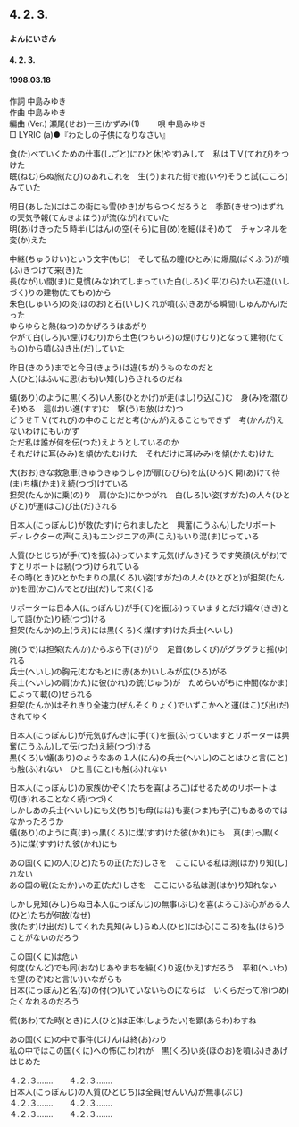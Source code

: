 ## 4. 2. 3.
#### よんにいさん
#### 4. 2. 3.
#### 1998.03.18


作詞     中島みゆき　　　　　   
作曲      中島みゆき  　　　   
編曲 (Ver.) 瀬尾(せお)一三(かずみ)(1)　　
唄     中島みゆき    
□ LYRIC (a)●『わたしの子供になりなさい』   
   
食(た)べていくための仕事(しごと)にひと休(やす)みして　私はＴＶ(てれび)をつけた   
眠(ねむ)らぬ旅(たび)のあれこれを　生(う)まれた街で癒(いや)そうと試(こころ)みていた   
   
明日(あした)にはこの街にも雪(ゆき)がちらつくだろうと　季節(きせつ)はずれの天気予報(てんきよほう)が流(なが)れていた   
明(あ)けきった５時半(じはん)の空(そら)に目(め)を細(ほそ)めて　チャンネルを変(か)えた   
   
中継(ちゅうけい)という文字(もじ)　そして私の瞳(ひとみ)に爆風(ばくふう)が噴(ふ)きつけて来(き)た   
長(なが)い間(ま)に見慣(みな)れてしまっていた白(しろ)く平(ひら)たい石造(いしづく)りの建物(たてもの)から   
朱色(しゅいろ)の炎(ほのお)と石(いし)くれが噴(ふ)きあがる瞬間(しゅんかん)だった   
ゆらゆらと熱(ねつ)のかげろうはあがり   
やがて白(しろ)い煙(けむり)から土色(つちいろ)の煙(けむり)となって建物(たてもの)から噴(ふ)き出(だ)していた   
   
昨日(きのう)までと今日(きょう)は違(ちが)うものなのだと   
人(ひと)はふいに思(おも)い知(し)らされるのだね   
   
蟻(あり)のように黒(くろ)い人影(ひとかげ)が走(はし)り込(こ)む　身(み)を潜(ひそ)める　這(は)い進(すす)む　撃(う)ち放(はな)つ   
どうせＴＶ(てれび)の中のことだと考(かんが)えることもできず　考(かんが)えないわけにもいかず   
ただ私は誰が何を伝(つた)えようとしているのか   
それだけに耳(みみ)を傾(かたむ)けた　それだけに耳(みみ)を傾(かたむ)けた   
   
大(おお)きな救急車(きゅうきゅうしゃ)が扉(ひびら)を広(ひろ)く開(あ)けて待(ま)ち構(かま)え続(つづ)けている   
担架(たんか)に乗(の)り　肩(かた)にかつがれ　白(しろ)い姿(すがた)の人々(ひとびと)が運(はこ)び出(だ)される   
   
日本人(にっぽんじ)が救(たす)けられましたと　興奮(こうふん)したリポート   
ディレクターの声(こえ)もエンジニアの声(こえ)もいり混(ま)じっている   
   
人質(ひとじち)が手(て)を振(ふ)っています元気(げんき)そうです笑顔(えがお)ですとリポートは続(つづ)けられている   
その時(とき)ひとかたまりの黒(くろ)い姿(すがた)の人々(ひとびと)が担架(たんか)を囲(かこ)んでとび出(だ)して来(く)る   
   
リポーターは日本人(にっぽんじ)が手(て)を振(ふ)っていますとだけ嬉々(きき)として語(かた)り続(つづ)ける   
担架(たんか)の上(うえ)には黒(くろ)く煤(すす)けた兵士(へいし)   
   
腕(うで)は担架(たんか)からぶら下(さ)がり　足首(あしくび)がグラグラと揺(ゆ)れる   
兵士(へいし)の胸元(むなもと)に赤(あか)いしみが広(ひろ)がる   
兵士(へいし)の肩(かた)に彼(かれ)の銃(じゅう)が　ためらいがちに仲間(なかま)によって載(の)せられる   
担架(たんか)はそれきり全速力(ぜんそくりょく)でいずこかへと運(はこ)び出(だ)されてゆく   
   
日本人(にっぽんじ)が元気(げんき)に手(て)を振(ふ)っていますとリポーターは興奮(こうふん)して伝(つた)え続(つづ)ける   
黒(くろ)い蟻(あり)のようなあの１人(にん)の兵士(へいし)のことはひと言(こと)も触(ふ)れない　ひと言(こと)も触(ふ)れない   
   
日本人(にっぽんじ)の家族(かぞく)たちを喜(よろこ)ばせるためのリポートは　切(き)れることなく続(つづ)く   
しかしあの兵士(へいし)にも父(ちち)も母(はは)も妻(つま)も子(こ)もあるのではなかったろうか   
蟻(あり)のように真(ま)っ黒(くろ)に煤(すす)けた彼(かれ)にも　真(ま)っ黒(くろ)に煤(すす)けた彼(かれ)にも   
   
あの国(くに)の人(ひと)たちの正(ただ)しさを　ここにいる私は測(はか)り知(し)れない   
あの国の戦(たたか)いの正(ただ)しさを　ここにいる私は測(はか)り知れない   
   
しかし見知(みし)らぬ日本人(にっぽんじ)の無事(ぶじ)を喜(よろこ)ぶ心がある人(ひと)たちが何故(なぜ)   
救(たす)け出(だ)してくれた見知(みし)らぬ人(ひと)には心(こころ)を払(はら)うことがないのだろう   
   
この国(くに)は危い   
何度(なんど)でも同(おな)じあやまちを繰(く)り返(かえ)すだろう　平和(へいわ)を望(のぞ)むと言(い)いながらも   
日本(にっぽん)と名(な)の付(つ)いていないものにならば　いくらだって冷(つめ)たくなれるのだろう   
   
慌(あわ)てた時(とき)に人(ひと)は正体(しょうたい)を顕(あらわ)わすね   
   
あの国(くに)の中で事件(じけん)は終(お)わり   
私の中ではこの国(くに)への怖(こわ)れが　黒(くろ)い炎(ほのお)を噴(ふ)きあげはじめた   
   
４.２.３.……　　４.２.３.……   
日本人(にっぽんじ)の人質(ひとじち)は全員(ぜんいん)が無事(ぶじ)   
４.２.３.……　　４.２.３.……   
４.２.３.……　　４.２.３.……   
